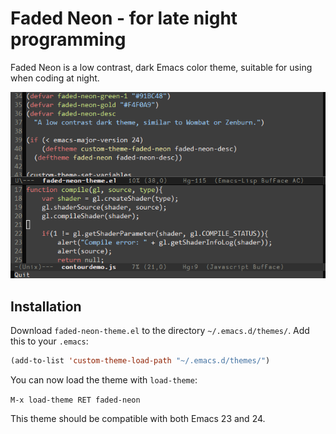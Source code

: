 
Faded Neon - for late night programming
=====================================================

Faded Neon is a low contrast, dark Emacs color theme, suitable for using when
coding at night.

![Screenshot](/screenshot.PNG)

## Installation

Download `faded-neon-theme.el` to the directory `~/.emacs.d/themes/`. Add this
to your `.emacs`:

```lisp
(add-to-list 'custom-theme-load-path "~/.emacs.d/themes/")
```

You can now load the theme with `load-theme`:

`M-x load-theme RET faded-neon`

This theme should be compatible with both Emacs 23 and 24.
